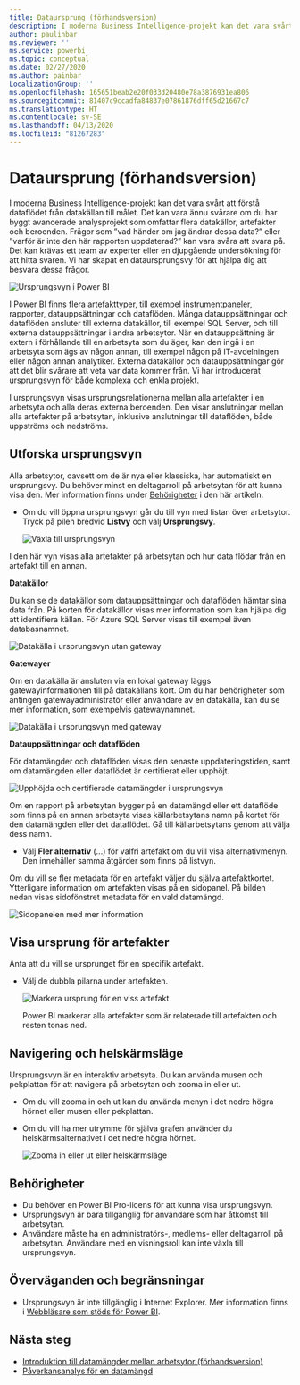 ```yaml
---
title: Dataursprung (förhandsversion)
description: I moderna Business Intelligence-projekt kan det vara svårt för många kunder att förstå dataflödet från datakällan till målet.
author: paulinbar
ms.reviewer: ''
ms.service: powerbi
ms.topic: conceptual
ms.date: 02/27/2020
ms.author: painbar
LocalizationGroup: ''
ms.openlocfilehash: 165651beab2e20f033d20480e78a3876931ea806
ms.sourcegitcommit: 81407c9ccadfa84837e07861876dff65d21667c7
ms.translationtype: HT
ms.contentlocale: sv-SE
ms.lasthandoff: 04/13/2020
ms.locfileid: "81267283"
---
```

# <a name="data-lineage-preview"></a>Dataursprung (förhandsversion)
I moderna Business Intelligence-projekt kan det vara svårt att förstå dataflödet från datakällan till målet. Det kan vara ännu svårare om du har byggt avancerade analysprojekt som omfattar flera datakällor, artefakter och beroenden. Frågor som ”vad händer om jag ändrar dessa data?” eller ”varför är inte den här rapporten uppdaterad?” kan vara svåra att svara på. Det kan krävas ett team av experter eller en djupgående undersökning för att hitta svaren. Vi har skapat en dataursprungsvy för att hjälpa dig att besvara dessa frågor.

![Ursprungsvyn i Power BI](media/service-data-lineage/service-data-lineage-view.png)
 
I Power BI finns flera artefakttyper, till exempel instrumentpaneler, rapporter, datauppsättningar och dataflöden. Många datauppsättningar och dataflöden ansluter till externa datakällor, till exempel SQL Server, och till externa datauppsättningar i andra arbetsytor. När en datauppsättning är extern i förhållande till en arbetsyta som du äger, kan den ingå i en arbetsyta som ägs av någon annan, till exempel någon på IT-avdelningen eller någon annan analytiker. Externa datakällor och datauppsättningar gör att det blir svårare att veta var data kommer från. Vi har introducerat ursprungsvyn för både komplexa och enkla projekt.

I ursprungsvyn visas ursprungsrelationerna mellan alla artefakter i en arbetsyta och alla deras externa beroenden. Den visar anslutningar mellan alla artefakter på arbetsytan, inklusive anslutningar till dataflöden, både uppströms och nedströms.

## <a name="explore-lineage-view"></a>Utforska ursprungsvyn

Alla arbetsytor, oavsett om de är nya eller klassiska, har automatiskt en ursprungsvy. Du behöver minst en deltagarroll på arbetsytan för att kunna visa den. Mer information finns under [Behörigheter](#permissions) i den här artikeln.

* Om du vill öppna ursprungsvyn går du till vyn med listan över arbetsytor. Tryck på pilen bredvid **Listvy** och välj **Ursprungsvy**.

   ![Växla till ursprungsvyn](media/service-data-lineage/service-data-lineage-view-select.png)

I den här vyn visas alla artefakter på arbetsytan och hur data flödar från en artefakt till en annan.

**Datakällor**

Du kan se de datakällor som datauppsättningar och dataflöden hämtar sina data från. På korten för datakällor visas mer information som kan hjälpa dig att identifiera källan. För Azure SQL Server visas till exempel även databasnamnet.

![Datakälla i ursprungsvyn utan gateway](media/service-data-lineage/service-data-lineage-data-source-card.png)
 
**Gatewayer**

Om en datakälla är ansluten via en lokal gateway läggs gatewayinformationen till på datakällans kort. Om du har behörigheter som antingen gatewayadministratör eller användare av en datakälla, kan du se mer information, som exempelvis gatewaynamnet.

![Datakälla i ursprungsvyn med gateway](media/service-data-lineage/service-data-lineage-data-gateway-card.png)

**Datauppsättningar och dataflöden**
 
För datamängder och dataflöden visas den senaste uppdateringstiden, samt om datamängden eller dataflödet är certifierat eller upphöjt.

![Upphöjda och certifierade datamängder i ursprungsvyn](media/service-data-lineage/service-data-lineage-promoted-certified.png)
 
Om en rapport på arbetsytan bygger på en datamängd eller ett dataflöde som finns på en annan arbetsyta visas källarbetsytans namn på kortet för den datamängden eller det dataflödet. Gå till källarbetsytans genom att välja dess namn.

* Välj **Fler alternativ** (...) för valfri artefakt om du vill visa alternativmenyn. Den innehåller samma åtgärder som finns på listvyn.

Om du vill se fler metadata för en artefakt väljer du själva artefaktkortet. Ytterligare information om artefakten visas på en sidopanel. På bilden nedan visas sidofönstret metadata för en vald datamängd.

![Sidopanelen med mer information](media/service-data-lineage/service-data-lineage-side-pane.png)
 
## <a name="show-lineage-for-any-artifact"></a>Visa ursprung för artefakter 

Anta att du vill se ursprunget för en specifik artefakt.

* Välj de dubbla pilarna under artefakten.

   ![Markera ursprung för en viss artefakt](media/service-data-lineage/service-data-lineage-specific-artifact.png)

   Power BI markerar alla artefakter som är relaterade till artefakten och resten tonas ned. 

## <a name="navigation-and-full-screen"></a>Navigering och helskärmsläge 

Ursprungsvyn är en interaktiv arbetsyta. Du kan använda musen och pekplattan för att navigera på arbetsytan och zooma in eller ut.

* Om du vill zooma in och ut kan du använda menyn i det nedre högra hörnet eller musen eller pekplattan.
* Om du vill ha mer utrymme för själva grafen använder du helskärmsalternativet i det nedre högra hörnet. 

    ![Zooma in eller ut eller helskärmsläge](media/service-data-lineage/service-data-lineage-zoom.png)

## <a name="permissions"></a>Behörigheter

* Du behöver en Power BI Pro-licens för att kunna visa ursprungsvyn.
* Ursprungsvyn är bara tillgänglig för användare som har åtkomst till arbetsytan.
* Användare måste ha en administratörs-, medlems- eller deltagarroll på arbetsytan. Användare med en visningsroll kan inte växla till ursprungsvyn.


## <a name="considerations-and-limitations"></a>Överväganden och begränsningar

- Ursprungsvyn är inte tillgänglig i Internet Explorer. Mer information finns i [Webbläsare som stöds för Power BI](../power-bi-browsers.md).

## <a name="next-steps"></a>Nästa steg

* [Introduktion till datamängder mellan arbetsytor (förhandsversion)](../service-datasets-across-workspaces.md)
* [Påverkansanalys för en datamängd](service-dataset-impact-analysis.md)

